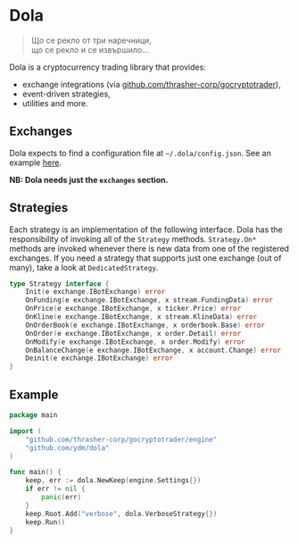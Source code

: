 # Dola

> Що се рекло от три наречници,  
> що се рекло и се извършило...

Dola is a cryptocurrency trading library that provides:

* exchange integrations (via [github.com/thrasher-corp/gocryptotrader](https://github.com/thrasher-corp/gocryptotrader)),
* event-driven strategies,
* utilities and more.

## Exchanges

Dola expects to find a configuration file at `~/.dola/config.json`.
See an example
[here](https://github.com/thrasher-corp/gocryptotrader/blob/master/config_example.json).

**NB: Dola needs just the `exchanges` section.**

## Strategies

Each strategy is an implementation of the following interface. Dola
has the responsibility of invoking all of the `Strategy` methods.
`Strategy.On*` methods are invoked whenever there is new data from one
of the registered exchanges. If you need a strategy that supports just
one exchange (out of many), take a look at `DedicatedStrategy`.

```go
type Strategy interface {
	Init(e exchange.IBotExchange) error
	OnFunding(e exchange.IBotExchange, x stream.FundingData) error
	OnPrice(e exchange.IBotExchange, x ticker.Price) error
	OnKline(e exchange.IBotExchange, x stream.KlineData) error
	OnOrderBook(e exchange.IBotExchange, x orderbook.Base) error
	OnOrder(e exchange.IBotExchange, x order.Detail) error
	OnModify(e exchange.IBotExchange, x order.Modify) error
	OnBalanceChange(e exchange.IBotExchange, x account.Change) error
	Deinit(e exchange.IBotExchange) error
}
```

## Example

```go
package main

import (
	"github.com/thrasher-corp/gocryptotrader/engine"
	"github.com/ydm/dola"
)

func main() {
	keep, err := dola.NewKeep(engine.Settings{})
	if err != nil {
		panic(err)
	}
	keep.Root.Add("verbose", dola.VerboseStrategy{})
	keep.Run()
}

```
